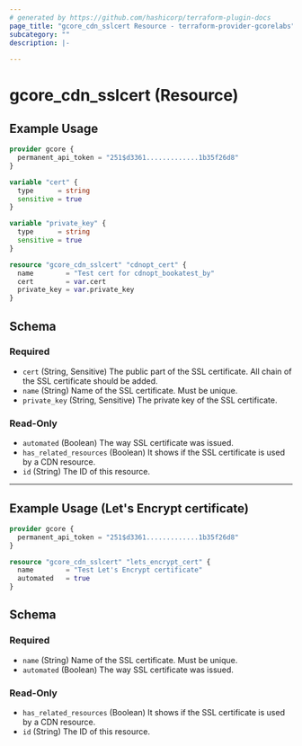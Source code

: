 ```yaml
---
# generated by https://github.com/hashicorp/terraform-plugin-docs
page_title: "gcore_cdn_sslcert Resource - terraform-provider-gcorelabs"
subcategory: ""
description: |-
  
---
```


# gcore_cdn_sslcert (Resource)



## Example Usage

```terraform
provider gcore {
  permanent_api_token = "251$d3361.............1b35f26d8"
}

variable "cert" {
  type      = string
  sensitive = true
}

variable "private_key" {
  type      = string
  sensitive = true
}

resource "gcore_cdn_sslcert" "cdnopt_cert" {
  name        = "Test cert for cdnopt_bookatest_by"
  cert        = var.cert
  private_key = var.private_key
}
```

<!-- schema generated by tfplugindocs -->
## Schema

### Required

- `cert` (String, Sensitive) The public part of the SSL certificate. All chain of the SSL certificate should be added.
- `name` (String) Name of the SSL certificate. Must be unique.
- `private_key` (String, Sensitive) The private key of the SSL certificate.

### Read-Only

- `automated` (Boolean) The way SSL certificate was issued.
- `has_related_resources` (Boolean) It shows if the SSL certificate is used by a CDN resource.
- `id` (String) The ID of this resource.

---

## Example Usage (Let's Encrypt certificate)

```terraform
provider gcore {
  permanent_api_token = "251$d3361.............1b35f26d8"
}

resource "gcore_cdn_sslcert" "lets_encrypt_cert" {
  name        = "Test Let's Encrypt certificate"
  automated   = true
}
```

## Schema

### Required

- `name` (String) Name of the SSL certificate. Must be unique.
- `automated` (Boolean) The way SSL certificate was issued.

### Read-Only

- `has_related_resources` (Boolean) It shows if the SSL certificate is used by a CDN resource.
- `id` (String) The ID of this resource.


